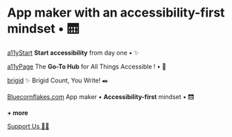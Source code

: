 # App maker with an accessibility-first mindset • 🛗


[a11yStart](https://www.a11ystart.blue/)
**Start accessibility** from day one • ✨

[a11yPage](http://www.a11yPage.blue/)
The **Go-To Hub** for All Things Accessible !   •  📄 

[brigid](https://www.brigid.blue/)
✨ Brigid Count, You Write! ✒️

[Bluecornflakes.com](http://www.bluecornflakes.com/)
App maker • **Accessibility-first** mindset • 🛗 




**+ more**

[Support Us 🏋️‍♀️](https://donate.stripe.com/5kA16tezw3OgeKk144)

